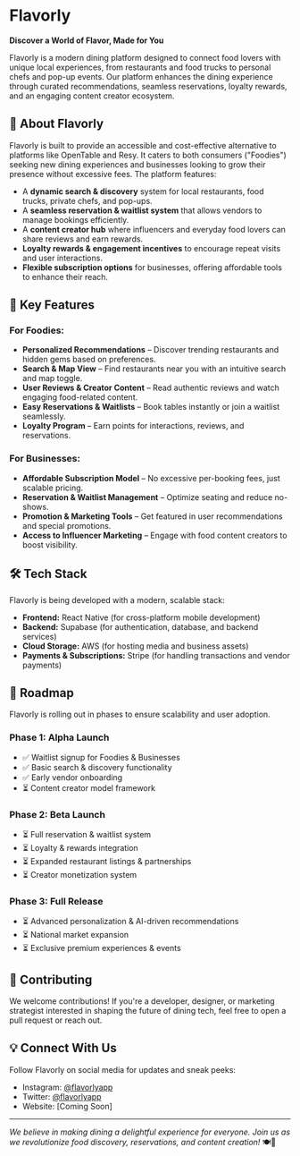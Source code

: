 # Flavorly

**Discover a World of Flavor, Made for You**

Flavorly is a modern dining platform designed to connect food lovers with unique local experiences, from restaurants and food trucks to personal chefs and pop-up events. Our platform enhances the dining experience through curated recommendations, seamless reservations, loyalty rewards, and an engaging content creator ecosystem.

## 🚀 About Flavorly
Flavorly is built to provide an accessible and cost-effective alternative to platforms like OpenTable and Resy. It caters to both consumers ("Foodies") seeking new dining experiences and businesses looking to grow their presence without excessive fees. The platform features:

- A **dynamic search & discovery** system for local restaurants, food trucks, private chefs, and pop-ups.
- A **seamless reservation & waitlist system** that allows vendors to manage bookings efficiently.
- A **content creator hub** where influencers and everyday food lovers can share reviews and earn rewards.
- **Loyalty rewards & engagement incentives** to encourage repeat visits and user interactions.
- **Flexible subscription options** for businesses, offering affordable tools to enhance their reach.

## 📲 Key Features
### For Foodies:
- **Personalized Recommendations** – Discover trending restaurants and hidden gems based on preferences.
- **Search & Map View** – Find restaurants near you with an intuitive search and map toggle.
- **User Reviews & Creator Content** – Read authentic reviews and watch engaging food-related content.
- **Easy Reservations & Waitlists** – Book tables instantly or join a waitlist seamlessly.
- **Loyalty Program** – Earn points for interactions, reviews, and reservations.

### For Businesses:
- **Affordable Subscription Model** – No excessive per-booking fees, just scalable pricing.
- **Reservation & Waitlist Management** – Optimize seating and reduce no-shows.
- **Promotion & Marketing Tools** – Get featured in user recommendations and special promotions.
- **Access to Influencer Marketing** – Engage with food content creators to boost visibility.

## 🛠️ Tech Stack
Flavorly is being developed with a modern, scalable stack:
- **Frontend:** React Native (for cross-platform mobile development)
- **Backend:** Supabase (for authentication, database, and backend services)
- **Cloud Storage:** AWS (for hosting media and business assets)
- **Payments & Subscriptions:** Stripe (for handling transactions and vendor payments)

## 📌 Roadmap
Flavorly is rolling out in phases to ensure scalability and user adoption.

### **Phase 1: Alpha Launch**
- ✅ Waitlist signup for Foodies & Businesses
- ✅ Basic search & discovery functionality
- ✅ Early vendor onboarding
- ⏳ Content creator model framework

### **Phase 2: Beta Launch**
- ⏳ Full reservation & waitlist system
- ⏳ Loyalty & rewards integration
- ⏳ Expanded restaurant listings & partnerships
- ⏳ Creator monetization system

### **Phase 3: Full Release**
- ⏳ Advanced personalization & AI-driven recommendations
- ⏳ National market expansion
- ⏳ Exclusive premium experiences & events

## 📢 Contributing
We welcome contributions! If you're a developer, designer, or marketing strategist interested in shaping the future of dining tech, feel free to open a pull request or reach out.

## 💡 Connect With Us
Follow Flavorly on social media for updates and sneak peeks:
- Instagram: [@flavorlyapp](https://www.instagram.com/flavorlyapp)
- Twitter: [@flavorlyapp](https://twitter.com/flavorlyapp)
- Website: [Coming Soon]

---

_We believe in making dining a delightful experience for everyone. Join us as we revolutionize food discovery, reservations, and content creation!_ 🍽️🎉

